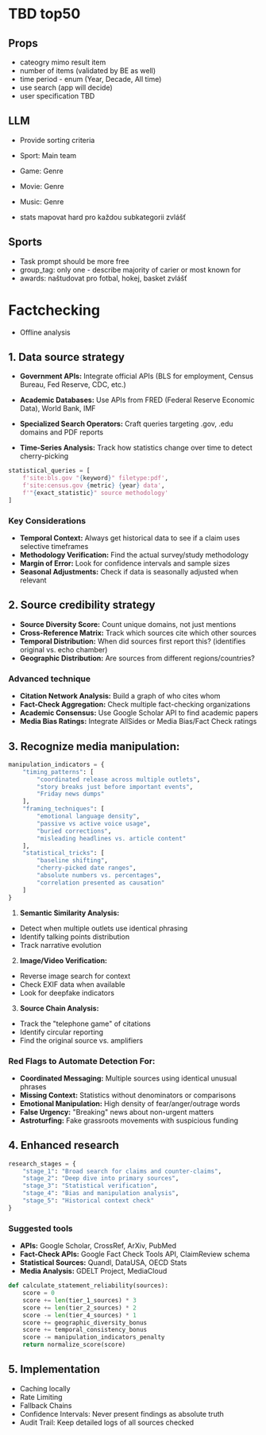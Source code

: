 # TBD top50
## Props
- cateogry mimo result item 
- number of items (validated by BE as well)
- time period - enum (Year, Decade, All time)
- use search (app will decide)
- user specification TBD


## LLM
- Provide sorting criteria
- Sport: Main team
- Game: Genre
- Movie: Genre
- Music: Genre

- stats mapovat hard pro každou subkategorii zvlášť

## Sports
- Task prompt should be more free
- group_tag: only one - describe majority of carier or most known for
- awards: naštudovat pro fotbal, hokej, basket zvlášť

# Factchecking
- Offline analysis
## 1. Data source strategy

- **Government APIs:** Integrate official APIs (BLS for employment, Census Bureau, Fed Reserve, CDC, etc.)

- **Academic Databases:** Use APIs from FRED (Federal Reserve Economic Data), World Bank, IMF

- **Specialized Search Operators:** Craft queries targeting .gov, .edu domains and PDF reports

- **Time-Series Analysis:** Track how statistics change over time to detect cherry-picking

```python
statistical_queries = [
    f'site:bls.gov "{keyword}" filetype:pdf',
    f'site:census.gov {metric} {year} data',
    f'"{exact_statistic}" source methodology'
]
```

### Key Considerations
- **Temporal Context:** Always get historical data to see if a claim uses selective timeframes
- **Methodology Verification:** Find the actual survey/study methodology
- **Margin of Error:** Look for confidence intervals and sample sizes
- **Seasonal Adjustments:** Check if data is seasonally adjusted when relevant

## 2. Source credibility strategy
- **Source Diversity Score:** Count unique domains, not just mentions
- **Cross-Reference Matrix:** Track which sources cite which other sources
- **Temporal Distribution:** When did sources first report this? (identifies original vs. echo chamber)
- **Geographic Distribution:** Are sources from different regions/countries?

### Advanced technique
- **Citation Network Analysis:** Build a graph of who cites whom
- **Fact-Check Aggregation:** Check multiple fact-checking organizations
- **Academic Consensus:** Use Google Scholar API to find academic papers
- **Media Bias Ratings:** Integrate AllSides or Media Bias/Fact Check ratings

## 3. Recognize media manipulation:

```python
manipulation_indicators = {
    "timing_patterns": [
        "coordinated release across multiple outlets",
        "story breaks just before important events",
        "Friday news dumps"
    ],
    "framing_techniques": [
        "emotional language density",
        "passive vs active voice usage",
        "buried corrections",
        "misleading headlines vs. article content"
    ],
    "statistical_tricks": [
        "baseline shifting",
        "cherry-picked date ranges",
        "absolute numbers vs. percentages",
        "correlation presented as causation"
    ]
}
```

1. **Semantic Similarity Analysis:**
- Detect when multiple outlets use identical phrasing
- Identify talking points distribution
- Track narrative evolution

2. **Image/Video Verification:**
- Reverse image search for context
- Check EXIF data when available
- Look for deepfake indicators


3. **Source Chain Analysis:**
- Track the "telephone game" of citations
- Identify circular reporting
- Find the original source vs. amplifiers


### Red Flags to Automate Detection For:

- **Coordinated Messaging:** Multiple sources using identical unusual phrases
- **Missing Context:** Statistics without denominators or comparisons
- **Emotional Manipulation:** High density of fear/anger/outrage words
- **False Urgency:** "Breaking" news about non-urgent matters
- **Astroturfing:** Fake grassroots movements with suspicious funding

## 4. Enhanced research

```python
research_stages = {
    "stage_1": "Broad search for claims and counter-claims",
    "stage_2": "Deep dive into primary sources",
    "stage_3": "Statistical verification",
    "stage_4": "Bias and manipulation analysis",
    "stage_5": "Historical context check"
}
```

### Suggested tools
- **APIs:** Google Scholar, CrossRef, ArXiv, PubMed
- **Fact-Check APIs:** Google Fact Check Tools API, ClaimReview schema
- **Statistical Sources:** Quandl, DataUSA, OECD Stats
- **Media Analysis:** GDELT Project, MediaCloud

```python
def calculate_statement_reliability(sources):
    score = 0
    score += len(tier_1_sources) * 3
    score += len(tier_2_sources) * 2
    score -= len(tier_4_sources) * 1
    score += geographic_diversity_bonus
    score += temporal_consistency_bonus
    score -= manipulation_indicators_penalty
    return normalize_score(score)
```

## 5. Implementation 
- Caching locally
- Rate Limiting
- Fallback Chains
- Confidence Intervals: Never present findings as absolute truth
- Audit Trail: Keep detailed logs of all sources checked